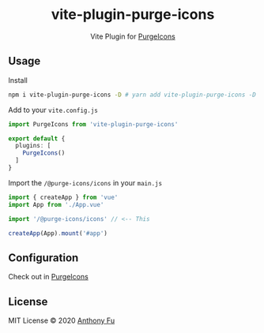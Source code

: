 <h1 align='center'>vite-plugin-purge-icons</h1>

<p align='center'>Vite Plugin for <a href="https://github.com/antfu/purge-icons" target="_blank">PurgeIcons</a></p>


## Usage

Install

```bash
npm i vite-plugin-purge-icons -D # yarn add vite-plugin-purge-icons -D
```

Add to your `vite.config.js`

```ts
import PurgeIcons from 'vite-plugin-purge-icons'

export default {
  plugins: [
    PurgeIcons()
  ]
}
```

Import the `/@purge-icons/icons` in your `main.js`

```ts
import { createApp } from 'vue'
import App from './App.vue'

import '/@purge-icons/icons' // <-- This

createApp(App).mount('#app')
```

## Configuration

Check out in [PurgeIcons](https://github.com/antfu/purge-icons#README)

## License

MIT License © 2020 [Anthony Fu](https://github.com/antfu)
